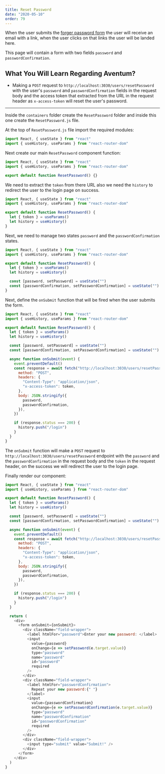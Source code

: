 ```yaml
---
title: Reset Password
date: "2020-05-10"
order: 79
---
```


When the user submits the [forger password form](../forget-password/) the user will receive an email with a link, when the user clicks on that links the user will be landed here.

This page will contain a form with two fields `password` and `passwordConfirmation`.

## What You Will Learn Regarding Aventum?

- Making a `POST` request to `http://localhost:3030/users/resetPassword` with the user's `password` and `passwordConfirmation` fields in the request body and the access token that extracted from the URL in the request header as `x-access-token` will reset the user's password.

---

Inside the `containers` folder create the `ResetPassword` folder and inside this one create the `ResetPassword.js` file.

At the top of `ResetPassword.js` file import the required modules:

```js title=src/containers/ResetPassword/ResetPassword.js
import React, { useState } from "react"
import { useHistory, useParams } from "react-router-dom"
```

Next create our main `ResetPassword` component function:

```js highlight=4 title=src/containers/ResetPassword/ResetPassword.js
import React, { useState } from "react"
import { useHistory, useParams } from "react-router-dom"

export default function ResetPassword() {}
```

We need to extract the `token` from there URL also we need the `history` to redirect the user to the login page on success.

```js highlight=5,6 title=src/containers/ResetPassword/ResetPassword.js
import React, { useState } from "react"
import { useHistory, useParams } from "react-router-dom"

export default function ResetPassword() {
  let { token } = useParams()
  let history = useHistory()
}
```

Next, we need to manage two states `password` and the `passwordConfirmation` states.

```js highlight=8,9 title=src/containers/ResetPassword/ResetPassword.js
import React, { useState } from "react"
import { useHistory, useParams } from "react-router-dom"

export default function ResetPassword() {
  let { token } = useParams()
  let history = useHistory()

  const [password, setPassword] = useState("")
  const [passwordConfirmation, setPasswordConfirmation] = useState("")
}
```

Next, define the `onSubmit` function that will be fired when the user submits the form.

```js highlight=11-28 title=src/containers/ResetPassword/ResetPassword.js
import React, { useState } from "react"
import { useHistory, useParams } from "react-router-dom"

export default function ResetPassword() {
  let { token } = useParams()
  let history = useHistory()

  const [password, setPassword] = useState("")
  const [passwordConfirmation, setPasswordConfirmation] = useState("")

  async function onSubmit(event) {
    event.preventDefault()
    const response = await fetch("http://localhost:3030/users/resetPassword", {
      method: "POST",
      headers: {
        "Content-Type": "application/json",
        "x-access-token": token,
      },
      body: JSON.stringify({
        password,
        passwordConfirmation,
      }),
    })

    if (response.status === 200) {
      history.push("/login")
    }
  }
}
```

The `onSubmit` function will make a `POST` request to `http://localhost:3030/users/resetPassword` endpoint with the `password` and the `passwordConfirmation` in the request body and the `token` in the request header, on the success we will redirect the user to the login page.

Finally render our component:

```js highlight=30-62 title=src/containers/ResetPassword/ResetPassword.js
import React, { useState } from "react"
import { useHistory, useParams } from "react-router-dom"

export default function ResetPassword() {
  let { token } = useParams()
  let history = useHistory()

  const [password, setPassword] = useState("")
  const [passwordConfirmation, setPasswordConfirmation] = useState("")

  async function onSubmit(event) {
    event.preventDefault()
    const response = await fetch("http://localhost:3030/users/resetPassword", {
      method: "POST",
      headers: {
        "Content-Type": "application/json",
        "x-access-token": token,
      },
      body: JSON.stringify({
        password,
        passwordConfirmation,
      }),
    })

    if (response.status === 200) {
      history.push("/login")
    }
  }

  return (
    <div>
      <form onSubmit={onSubmit}>
        <div className="field-wrapper">
          <label htmlFor="password">Enter your new password: </label>
          <input
            value={password}
            onChange={e => setPassword(e.target.value)}
            type="password"
            name="password"
            id="password"
            required
          />
        </div>
        <div className="field-wrapper">
          <label htmlFor="passwordConfirmation">
            Repeat your new password:{" "}
          </label>
          <input
            value={passwordConfirmation}
            onChange={e => setPasswordConfirmation(e.target.value)}
            type="password"
            name="passwordConfirmation"
            id="passwordConfirmation"
            required
          />
        </div>
        <div className="field-wrapper">
          <input type="submit" value="Submit!" />
        </div>
      </form>
    </div>
  )
}
```
